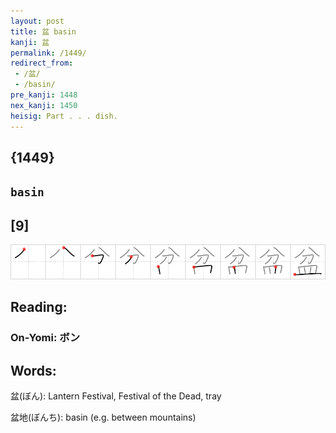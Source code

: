 ```yaml
---
layout: post
title: 盆 basin
kanji: 盆
permalink: /1449/
redirect_from:
 - /盆/
 - /basin/
pre_kanji: 1448
nex_kanji: 1450
heisig: Part . . . dish.
---
```


## {1449}

## `basin`

## [9]

<div class="stroke"><img src="../images/E79B86.png" /></div>

## Reading:

### On-Yomi: ボン

## Words:

盆(ぼん): Lantern Festival, Festival of the Dead, tray

盆地(ぼんち): basin (e.g. between mountains)
